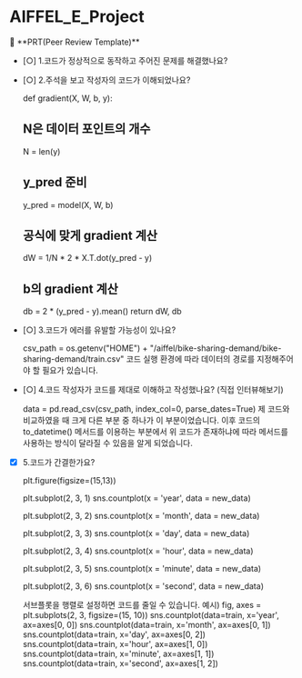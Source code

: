 # AIFFEL_E_Project

<aside>
🔑 **PRT(Peer Review Template)**

- [○]  1.코드가 정상적으로 동작하고 주어진 문제를 해결했나요?
- [○]  2.주석을 보고 작성자의 코드가 이해되었나요?
    
    def gradient(X, W, b, y):
    # N은 데이터 포인트의 개수
    N = len(y)
    
    # y_pred 준비
    y_pred = model(X, W, b)
    
    # 공식에 맞게 gradient 계산
    dW = 1/N * 2 * X.T.dot(y_pred - y)
        
    # b의 gradient 계산
    db = 2 * (y_pred - y).mean()
    return dW, db
    
- [○]  3.코드가 에러를 유발할 가능성이 있나요?
    
    csv_path = os.getenv("HOME") + "/aiffel/bike-sharing-demand/bike-sharing-demand/train.csv"
    코드 실행 환경에 따라 데이터의 경로를 지정해주어야 할 필요가 있습니다.
    
- [○]  4.코드 작성자가 코드를 제대로 이해하고 작성했나요? (직접 인터뷰해보기)
    
    data = pd.read_csv(csv_path, index_col=0, parse_dates=True)
    제 코드와 비교하였을 때 크게 다른 부분 중 하나가 이 부분이었습니다.
    이후 코드의 to_datetime() 메서드를 이용하는 부분에서 위 코드가 존재하냐에 따라 메서드를 사용하는 방식이 달라질 수 있음을 알게 되었습니다.
    
- [X]  5.코드가 간결한가요?
    
    plt.figure(figsize=(15,13))

    plt.subplot(2, 3, 1) 
    sns.countplot(x = 'year', data = new_data)

    plt.subplot(2, 3, 2) 
    sns.countplot(x = 'month', data = new_data)

    plt.subplot(2, 3, 3) 
    sns.countplot(x = 'day', data = new_data)

    plt.subplot(2, 3, 4) 
    sns.countplot(x = 'hour', data = new_data)

    plt.subplot(2, 3, 5) 
    sns.countplot(x = 'minute', data = new_data)

    plt.subplot(2, 3, 6) 
    sns.countplot(x = 'second', data = new_data)
    
    서브플롯을 행렬로 설정하면 코드를 줄일 수 있습니다.
    예시)
    fig, axes = plt.subplots(2, 3, figsize=(15, 10))
    sns.countplot(data=train, x='year', ax=axes[0, 0])
    sns.countplot(data=train, x='month', ax=axes[0, 1])
    sns.countplot(data=train, x='day', ax=axes[0, 2])
    sns.countplot(data=train, x='hour', ax=axes[1, 0])
    sns.countplot(data=train, x='minute', ax=axes[1, 1])
    sns.countplot(data=train, x='second', ax=axes[1, 2])
    
</aside>
